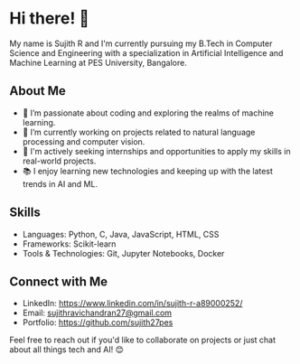 # Hi there! 👋

My name is Sujith R and I'm currently pursuing my B.Tech in Computer Science and Engineering with a specialization in Artificial Intelligence and Machine Learning at PES University, Bangalore.

## About Me
- 🌱 I’m passionate about coding and exploring the realms of machine learning.
- 🔭 I’m currently working on projects related to natural language processing and computer vision.
- 💼 I'm actively seeking internships and opportunities to apply my skills in real-world projects.
- 📚 I enjoy learning new technologies and keeping up with the latest trends in AI and ML.

## Skills
- Languages: Python, C, Java, JavaScript, HTML, CSS
- Frameworks: Scikit-learn
- Tools & Technologies: Git, Jupyter Notebooks, Docker

## Connect with Me
- LinkedIn: https://www.linkedin.com/in/sujith-r-a89000252/
- Email: sujithravichandran27@gmail.com
- Portfolio: https://github.com/sujith27pes

Feel free to reach out if you'd like to collaborate on projects or just chat about all things tech and AI! 😊

